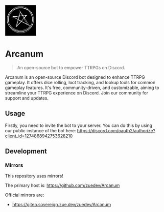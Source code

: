 <img src="avatar.png" height="100">

# Arcanum

> An open-source bot to empower TTRPGs on Discord.

Arcanum is an open-source Discord bot designed to enhance TTRPG gameplay. It offers dice rolling, loot tracking, and lookup tools for common gameplay features. It's free, community-driven, and customizable, aiming to streamline your TTRPG experience on Discord. Join our community for support and updates.

## Usage

Firstly, you need to invite the bot to your server. You can do this by using our public instance of the bot here: https://discord.com/oauth2/authorize?client_id=1274868942753628210

## Development

<!-- Whatever you want to say about the development of the project -->

### Mirrors

This repository uses mirrors!

The primary host is: https://github.com/zuedev/Arcanum

Official mirrors are:

- https://gitea.sovereign.zue.dev/zuedev/Arcanum
